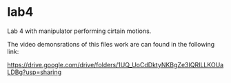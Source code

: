 # lab4
Lab 4 with manipulator performing cirtain motions.


The video demonsrations of this files work are can found in the following link:

https://drive.google.com/drive/folders/1UQ_UoCdDktyNKBgZe3IQRILLKOUaLDBg?usp=sharing
